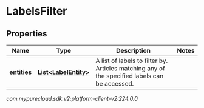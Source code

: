 # LabelsFilter


## Properties

| Name | Type | Description | Notes |
| ------------ | ------------- | ------------- | ------------- |
| **entities** | [**List&lt;LabelEntity&gt;**](LabelEntity) | A list of labels to filter by. Articles matching any of the specified labels can be accessed. |  |




_com.mypurecloud.sdk.v2:platform-client-v2:224.0.0_
